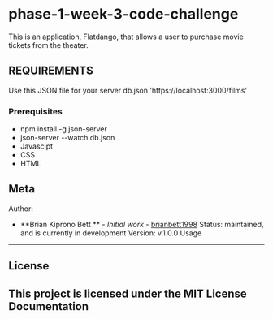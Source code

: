 # phase-1-week-3-code-challenge
**<FLATDANGO>** 
<project description>

This is an application, Flatdango, that allows a user to purchase movie tickets from the 
theater.

## REQUIREMENTS
Use this JSON file for your server db.json
'https://localhost:3000/films'

### Prerequisites
* npm install -g json-server
* json-server --watch db.json
* Javascipt
* CSS
* HTML

Meta
----
Author:
   * **Brian Kiprono Bett ** - *Initial work* - [brianbett1998](<https://github.com/brianbett1998>)
Status:
    maintained, and is currently in development
Version:
    v.1.0.0
Usage
-----
## License
This project is licensed under the MIT License
Documentation
-------------

